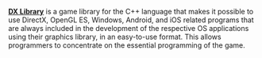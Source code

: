 [**DX Library**](https://dxlib.xsrv.jp/index.html) is a game library for the C++ language that makes it possible to use DirectX, OpenGL ES, Windows, Android, and iOS related programs that are always included in the development of the respective OS applications using their graphics library, in an easy-to-use format. This allows programmers to concentrate on the essential programming of the game.
